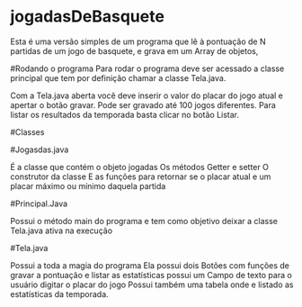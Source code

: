 # jogadasDeBasquete
Esta é uma versão simples de um programa que lê à pontuação de N partidas de um jogo de basquete, e grava em um Array de objetos,


#Rodando o programa 
Para rodar o programa deve ser acessado a classe principal que tem por definição chamar a classe Tela.java.

Com a Tela.java aberta você deve inserir o valor do placar do jogo atual e apertar o botão gravar. 
Pode ser gravado até 100 jogos diferentes. Para listar os resultados da temporada basta clicar no botão Listar.   



#Classes 

#Jogasdas.java

É a classe que contém o objeto jogadas 
Os métodos Getter e setter
O construtor da classe 
E as funções para retornar se o placar atual e um placar máximo ou mínimo daquela partida 

#Principal.Java 

Possui o método main do programa e tem como objetivo deixar a classe Tela.java ativa na execução 

#Tela.java

Possui a toda a magia do programa 
Ela possui dois Botões com funções de gravar a pontuação e listar as estatísticas 
possui um Campo de texto para o usuário digitar o placar do jogo 
Possui também uma tabela onde e listado as estatísticas da temporada. 

 